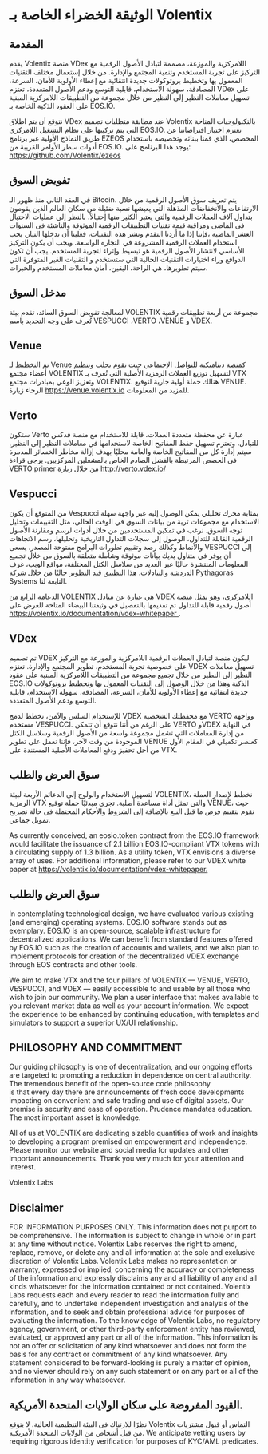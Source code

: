 # الوثيقة الخضراء الخاصة بـ Volentix

## المقدمة

يقدم Volentix منصة VDex اللامركزية والموزعة، مصممة لتبادل الأصول الرقمية مع التركيز على تجربة المستخدم وتنمية المجتمع والإدارة. من خلال إستعمال مختلف التقنيات المعمول بها وتخطيط بروتوكولات جديدة انتقائية مع إعطاء الأولوية للأمان، السرعة، المصادقة، سهولة الاستخدام، قابلية التوسع ودعم الأصول المتعددة، تعتزم VDex على تسهيل معاملات النظير إلى النظير من خلال مجموعة من التطبيقات اللامركزية المبنية على العقود الذكية الخاصة بـ EOS.IO.

نتوقع أن يتم اطلاق VDex عند مطابقة متطلبات تصميم Volentix بالتكنولوجيات المتاحة التي يتم تركيبها على نظام التشغيل اللامركزي EOS.IO. نعتزم اختبار افتراضاتنا عن طريق النماذج الأولية عبر برنامج EZEOS المخصص، الذي قمنا ببنائه وتخصيصه باستخدام أدوات سطر الأوامر القريبة من EOS.IO. يوجد هذا البرنامج على: https://github.com/Volentix/ezeos

## تفويض السوق

في العقد الثاني منذ ظهور الـ Bitcoin، يتم تعريف سوق الأصول الرقمية من خلال الارتفاعات والانخفاضات المذهلة التي يعيشها نسبة ضئيلة من سكان العالم الذين يقومون بتداول آلاف العملات الرقمية والتي يعتبر الكثير منها إحتيالاً. بالنظر إلى عمليات الاحتيال في الماضي ومراقبة قيمة تقنيات التطبيقات الرقمية الموثوقة والناشئة في السنوات العشر الماضية ،فإننا إذا ما أردنا التقدم ونشر هذه التقنيات، فعلينا أن ندخلها التيار. يجب استخدام العملات الرقمية المشروعة في التجارة الواسعة. ويجب أن يكون التركيز الأساسي لانتشار الأصول الرقمية هو تبسيط وإثراء لتجربة المستخدم. يجب أن تكون الدوافع وراء اختيارات التقنيات الحالية التي ستستخدم و التقنيات الغير المتوفرة التي سيتم تطويرها، هي الراحة، اليقين، أمان معاملات المستخدم والخبرات.

## مدخل السوق

لمعالجة تفويض السوق السائد، تقدم بيئة VOLENTIX مجموعة من أربعة تطبيقات رقمية تُعرف على وجه التحديد باسم VESPUCCI ،VERTO ،VENUE و VDEX.

## Venue

تم التخطيط لـ Venue كمنصة ديناميكية للتواصل الإجتماعي حيث تقوم بجلب وتنظيم أعضاء مجتمع VOLENTIX لتسهيل توزيع العملات الرمزية الأصلية التي تُعرف بـ VTX وتعزيز الوعي بمبادرات مجتمع VOLENTIX. هنالك حملة أولية جارية لتوقيع VENUE. الرجاء زيارة <https://venue.volentix.io> للمزيد من المعلومات.

## Verto

ستكون Verto عبارة عن محفظة متعددة العملات، قابلة للاستخدام مع منصة فدكس للتبادل، وتعتزم تسهيل حفظ المفاتيح الخاصة لاستخدامها في معاملات النظير إلى النظير. سيتم إدارة كل من المفاتيح الخاصة والعامة محليًا بهدف إزالة مخاطر الخسائر المدمرة في الحصص المرتبطة بالفشل الصادم الخاص بالمشغلين المركزيين. يرجى قراءة VERTO primer من خلال زيارة <http://verto.vdex.io/>

## Vespucci

من المتوقع أن يكون Vespucci بمثابة محرك تحليلي يمكن الوصول إليه عبر واجهة سهلة الاستخدام مع مجموعات ثرية من بيانات السوق في الوقت الحالي، مثل التقييمات وتحليل توجه السوق. نرغب في تمكين المستخدمين من خلال أدوات لرسم ومقارنة الأصول الرقمية القابلة للتداول، الوصول إلى سجلات التداول التاريخية وتحليلها، رسم الاتجاهات والأنماط وكذلك رصد وتقييم تطورات البرامج مفتوحة المصدر. يسعى VESPUCCI إلى أن يوفر في متناول يديك بيانات موثوقة وشاملة متعلقة بالسوق من خلال تجميع المعلومات المنتشرة حاليًا عبر العديد من سلاسل الكتل المختلفة، مواقع الويب، غرف الدردشة والتبادلات. هذا التطبيق قيد التطوير حاليًا من خلال شركة Pythagoras Systems التابعة لنا.

الدعامة الرابع من VOLENTIX هي عبارة عن مبادل VDEX اللامركزي، وهو يمثل منصة أصول رقمية قابلة للتداول تم تقديمها بالتفصيل في وثيقتنا البيضاء المتاحة للعرض على [ https://volentix.io/documentation/vdex-whitepaper ](https://volentix.io/documentation/vdex-whitepaper/).

## VDex

تم تصميم VDEX ليكون منصة لتبادل العملات الرقمية اللامركزية والموزعة مع التركيز على خصوصية تجربة المستخدم، تطوير المجتمع والإدارة. تعتزم VDEX تسهيل معاملات النظير إلى النظير من خلال تجميع مجموعة من التطبيقات اللامركزية المبنية على عقود EOS.IO الذكية وهذا من خلال الوصول إلى التقنيات المعمول بها وتخطيط بروتوكولات جديدة انتقائية مع إعطاء الأولوية للأمان، السرعة، المصادقة، سهولة الاستخدام، قابلية التوسع ودعم الأصول المتعددة.

للإستخدام السلس والآمن، نخطط لدمج VDEX مع محفظتك الشخصية VERTO وواجهة مستخدم VESPUCCI. على الرغم من أننا نتوقع أن تتمكن VERTO وVDEX في النهاية من إدارة المعاملات التي تشمل مجموعة واسعة من الأصول الرقمية وسلاسل الكتل الموجودة من وقت لآخر، فإننا نعمل على تطوير VENUE كعنصر تكميلي في المقام الأول من أجل تحفيز ودفع المعاملات الأصلية المستندة على VTX.

## سوق العرض والطلب

لتسهيل الاستخدام والولوج إلى الدعائم الأربعة لبيئة VOLENTIX، نخطط لإصدار العملة الرمزية VTX والتي تمثل أداة مساعدة أصلية. تجري مبدئيًا حملة توقيع VENUE، حيث نقوم بتقييم فرص ما قبل البيع بالإضافة إلى الشروط والأحكام المحتملة في حالة تصريح تمويل جماعي.

As currently conceived, an eosio.token contract from the EOS.IO framework would facilitate the issuance of 2.1 billion EOS.IO-compliant VTX tokens with a circulating supply of 1.3 billion. As a utility token, VTX envisions a diverse array of uses. For additional information, please refer to our VDEX white paper at <https://volentix.io/documentation/vdex-whitepaper.>

## سوق العرض والطلب

In contemplating technological design, we have evaluated various existing (and emerging) operating systems. EOS.IO software stands out as exemplary. EOS.IO is an open-source, scalable infrastructure for decentralized applications. We can benefit from standard features offered by EOS.IO such as the creation of accounts and wallets, and we also plan to implement protocols for creation of the decentralized VDEX exchange through EOS contracts and other tools.

We aim to make VTX and the four pillars of VOLENTIX — VENUE, VERTO, VESPUCCI, and VDEX — easily accessible to and usable by all those who wish to join our community. We plan a user interface that makes available to you relevant market data as well as your account information. We expect the experience to be enhanced by continuing education, with templates and simulators to support a superior UX/UI relationship.

## PHILOSOPHY AND COMMITMENT

Our guiding philosophy is one of decentralization, and our ongoing efforts are targeted to promoting a reduction in dependence on central authority. The tremendous benefit of the open-source code philosophy  
is that every day there are announcements of fresh code developments impacting on convenient and safe trading and use of digital assets. Our premise is security and ease of operation. Prudence mandates education. The most important asset is knowledge.

All of us at VOLENTIX are dedicating sizable quantities of work and insights to developing a program premised on empowerment and independence. Please monitor our website and social media for updates and other important announcements. Thank you very much for your attention and interest.

Volentix Labs

## Disclaimer

FOR INFORMATION PURPOSES ONLY. This information does not purport to be comprehensive. The information is subject to change in whole or in part at any time without notice. Volentix Labs reserves the right to amend, replace, remove, or delete any and all information at the sole and exclusive discretion of Volentix Labs. Volentix Labs makes no representation or warranty, expressed or implied, concerning the accuracy or completeness of the information and expressly disclaims any and all liability of any and all kinds whatsoever for the information contained or not contained. Volentix Labs requests each and every reader to read the information fully and carefully, and to undertake independent investigation and analysis of the information, and to seek and obtain professional advice for purposes of evaluating the information. To the knowledge of Volentix Labs, no regulatory agency, government, or other third-party enforcement entity has reviewed, evaluated, or approved any part or all of the information. This information is not an offer or solicitation of any kind whatsoever and does not form the basis for any contract or commitment of any kind whatsoever. Any statement considered to be forward-looking is purely a matter of opinion, and no viewer should rely on any such statement or on any part or all of the information in any way whatsoever.

## القيود المفروضة على سكان الولايات المتحدة الأمريكية.

نظرًا للارتباك في البيئة التنظيمية الحالية، لا يتوقع Volentix التماس أو قبول مشتريات من قبل أشخاص من الولايات المتحدة الأمريكية. We anticipate vetting users by requiring rigorous identity verification for purposes of KYC/AML predicates.